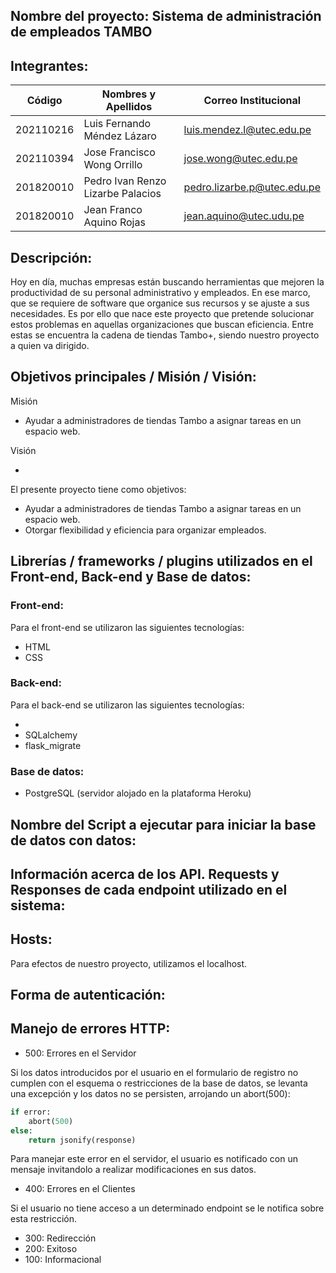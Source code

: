 ## Nombre del proyecto: **Sistema de administración de empleados TAMBO**

## Integrantes:

| Código    | Nombres y Apellidos         | Correo Institucional                                          |
| --------- | --------------------------- | ------------------------------------------------------------- |
| 202110216 | Luis Fernando Méndez Lázaro | [luis.mendez.l@utec.edu.pe](mailto:luis.mendez.l@utec.edu.pe) |
| 202110394 | Jose Francisco Wong Orrillo | [jose.wong@utec.edu.pe](mailto:jose.wong@utec.edu.pe) |
| 201820010 | Pedro Ivan Renzo Lizarbe Palacios | [pedro.lizarbe.p@utec.edu.pe](mailto:pedro.lizarbe.p@utec.edu.pe) |
| 201820010 | Jean Franco Aquino Rojas | [jean.aquino@utec.udu.pe](mailto:jean.aquino@utec.udu.pe) |
## Descripción:

Hoy en día, muchas empresas están buscando herramientas que mejoren la productividad de su personal administrativo y empleados. En ese marco, que se requiere de software que organice sus recursos y se ajuste a sus necesidades. Es por ello que nace este proyecto que pretende solucionar estos problemas en aquellas organizaciones que buscan eficiencia. Entre estas se encuentra la cadena de tiendas Tambo+, siendo nuestro proyecto a quien va dirigido.

## Objetivos principales / Misión / Visión:

Misión

- Ayudar a administradores de tiendas Tambo a asignar tareas en un espacio web.

Visión

- 

El presente proyecto tiene como objetivos:

- Ayudar a administradores de tiendas Tambo a asignar tareas en un espacio web.
- Otorgar flexibilidad y eficiencia para organizar empleados.

## Librerías / frameworks / plugins utilizados en el Front-end, Back-end y Base de datos:

### Front-end:

Para el front-end se utilizaron las siguientes tecnologías:

- HTML
- CSS

### Back-end:

Para el back-end se utilizaron las siguientes tecnologías:

- 
- SQLalchemy
- flask_migrate

### Base de datos:

- PostgreSQL (servidor alojado en la plataforma Heroku)

## Nombre del Script a ejecutar para iniciar la base de datos con datos:

## Información acerca de los API. Requests y Responses de cada endpoint utilizado en el sistema:

## Hosts:

Para efectos de nuestro proyecto, utilizamos el localhost.

## Forma de autenticación:

## Manejo de errores HTTP:
- 500: Errores en el Servidor

Si los datos introducidos por el usuario en el formulario de registro no cumplen con el esquema o restricciones de la base de datos, se levanta una excepción y los datos no se persisten, arrojando un abort(500):

```python
if error:
    abort(500)
else:
    return jsonify(response)
```

Para manejar este error en el servidor, el usuario es notificado con un mensaje invitandolo a realizar modificaciones en sus datos.

- 400: Errores en el Clientes

Si el usuario no tiene acceso a un determinado endpoint se le notifica sobre esta restricción.

- 300: Redirección
- 200: Exitoso
- 100: Informacional
